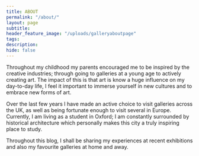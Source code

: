 ```yaml
---
title: ABOUT
permalink: "/about/"
layout: page
subtitle:
header_feature_image: "/uploads/galleryaboutpage"
tags:
description:
hide: false
---
```


Throughout my childhood my parents encouraged me to be inspired by the creative industries; through going to galleries at a young age to actively creating art. The impact of this is that art is know a huge influence on my day-to-day life, I feel it important to immerse yourself in new cultures and to embrace new forms of art.

Over the last few years I have made an active choice to visit galleries across the UK, as well as being fortunate enough to visit several in Europe. Currently, I am living as a student in Oxford; I am constantly surrounded by historical architecture which personally makes this city a truly inspiring place to study.

Throughout this blog, I shall be sharing my experiences at recent exhibitions and also my favourite galleries at home and away.
